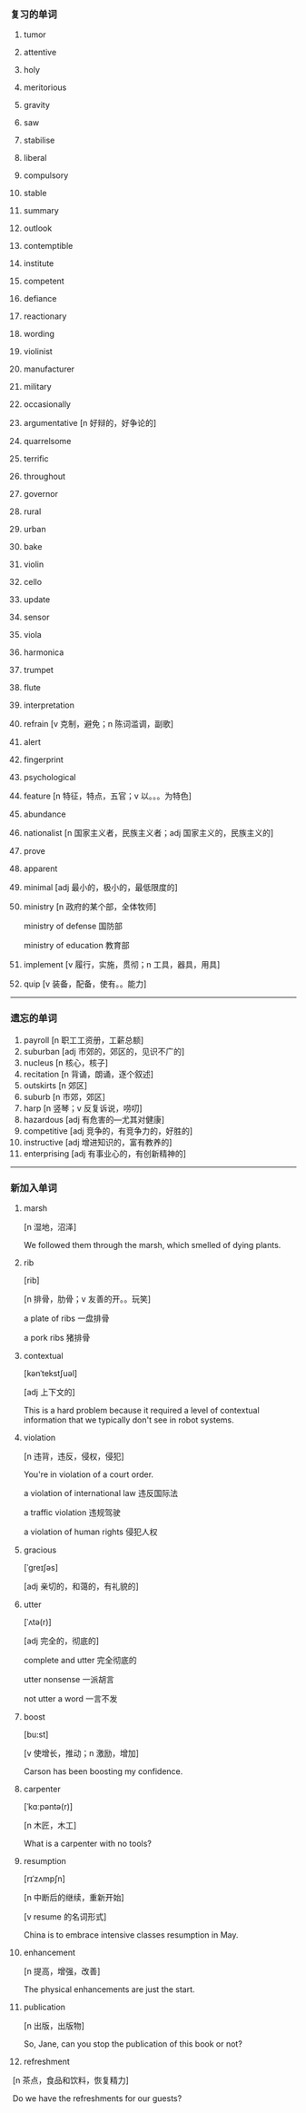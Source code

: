 ### 复习的单词

1.   tumor

2.   attentive

3.   holy

4.   meritorious

5.   gravity

6.   saw

7.   stabilise

8.   liberal

9.   compulsory

10.   stable

11.   summary

12.   outlook

13.   contemptible

14.   institute

15.   competent

16.   defiance

17.   reactionary

18.   wording

19.   violinist

20.   manufacturer

21.   military

22.   occasionally

23.   argumentative [n 好辩的，好争论的]

24.   quarrelsome

25.   terrific

26.   throughout

27.   governor

28.   rural

29.   urban

30.   bake

31.   violin

32.   cello

33.   update

34.   sensor

35.   viola

36.   harmonica

37.   trumpet

38.   flute

39.   interpretation

40.   refrain [v 克制，避免；n 陈词滥调，副歌]

41.   alert

42.   fingerprint

43.   psychological

44.   feature [n 特征，特点，五官；v 以。。。为特色]

45.   abundance

46.   nationalist [n 国家主义者，民族主义者；adj 国家主义的，民族主义的]

47.   prove

48.   apparent

49.   minimal [adj 最小的，极小的，最低限度的]

50.   ministry [n 政府的某个部，全体牧师]

      ministry of defense 国防部

      ministry of education 教育部

51.   implement [v 履行，实施，贯彻；n 工具，器具，用具]

52.   quip [v 装备，配备，使有。。能力]

------



### 遗忘的单词

1.   payroll [n 职工工资册，工薪总额]
2.   suburban [adj 市郊的，郊区的，见识不广的]
3.   nucleus [n 核心，核子]
4.   recitation [n 背诵，朗诵，逐个叙述]
5.   outskirts [n 郊区]
6.   suburb [n 市郊，郊区]
7.   harp [n 竖琴；v 反复诉说，唠叨]
8.   hazardous [adj 有危害的—尤其对健康]
9.   competitive [adj 竞争的，有竞争力的，好胜的]
10.   instructive [adj 增进知识的，富有教养的]
11.   enterprising [adj 有事业心的，有创新精神的]

------



### 新加入单词

1.   marsh

     [n 湿地，沼泽]

     We followed them through the marsh, which smelled of dying plants.

2.   rib

     [rib]

     [n 排骨，肋骨；v 友善的开。。玩笑]

     a plate of ribs 一盘排骨

     a pork ribs 猪排骨

3.   contextual

     [kənˈtekstʃuəl]

     [adj 上下文的]

     This is a hard problem because it required a level of contextual information that we typically don't see in robot systems.

4.   violation

     [n 违背，违反，侵权，侵犯]

     You're in violation of a court order.

     a violation of international law 违反国际法

     a traffic violation 违规驾驶

     a violation of human rights 侵犯人权

5.   gracious

     [ˈɡreɪʃəs]

     [adj 亲切的，和蔼的，有礼貌的]

6.   utter

     [ˈʌtə(r)]

     [adj 完全的，彻底的]

     complete and utter 完全彻底的

     utter nonsense 一派胡言

     not utter a word 一言不发

7.   boost

     [bu:st]

     [v 使增长，推动；n 激励，增加]

     Carson has been boosting my confidence.

8.   carpenter

     [ˈkɑːpəntə(r)]

     [n 木匠，木工]

     What is a carpenter with no tools?

9.   resumption

     [rɪˈzʌmpʃn]

     [n 中断后的继续，重新开始]

     [v resume 的名词形式]

     China is to embrace intensive classes resumption in May.

10.   enhancement

      [n 提高，增强，改善]

      The physical enhancements are just the start.

11.   publication

      [n 出版，出版物]

      So, Jane, can you stop the publication of this book or not?

12.   refreshment

​		[n 茶点，食品和饮料，恢复精力]

​		Do we have the refreshments for our guests?







